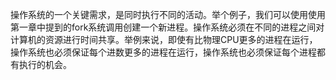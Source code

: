 操作系统的一个关键需求，是同时执行不同的活动。举个例子，我们可以使用使用第一章中提到的fork系统调用创建一个新进程。操作系统必须在不同的进程之间对计算机的资源进行时间共享。举例来说，即使有比物理CPU更多的进程在运行，操作系统也必须保证每个进数更多的进程在运行，操作系统也必须保证每个进程都有执行的机会。
